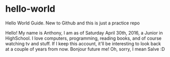 # hello-world
Hello World Guide. New to Github and this is just a practice repo

Hello! My name is Anthony, I am as of Saturday April 30th, 2016, a Junior in HighSchool. I love computers, programming, reading books, and of course watching tv and stuff. If I keep this account, it'll be interesting to look back at a couple of years from now. Bonjour future me! Oh, sorry, I mean Salve :D
